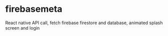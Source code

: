 # firebasemeta
React native API call, fetch firebase firestore and database, animated splash screen and login 
